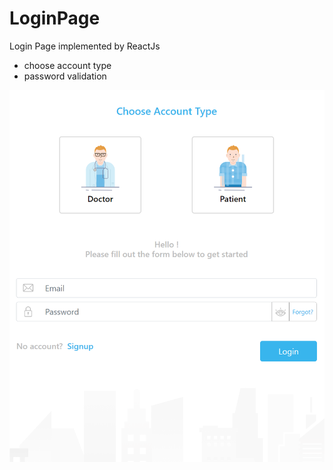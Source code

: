 # LoginPage
Login Page implemented by ReactJs
* choose account type
* password validation

![Image text](https://github.com/tingwei0501/LoginPage/blob/main/design.PNG)
